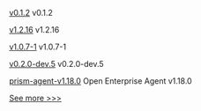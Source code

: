 
[v0.1.2](https://github.com/hyperledger/firefly-tezosconnect/releases/tag/v0.1.2) v0.1.2

[v1.2.16](https://github.com/hyperledger/firefly-sdk-nodejs/releases/tag/v1.2.16) v1.2.16

[v1.0.7-1](https://github.com/hyperledger-labs/fabric-operator/releases/tag/v1.0.7-1) v1.0.7-1

[v0.2.0-dev.5](https://github.com/hyperledger/anoncreds-rs/releases/tag/v0.2.0-dev.5) v0.2.0-dev.5

[prism-agent-v1.18.0](https://github.com/hyperledger-labs/open-enterprise-agent/releases/tag/prism-agent-v1.18.0) Open Enterprise Agent v1.18.0


[See more >>>](https://start-here.hyperledger.org/releases)
